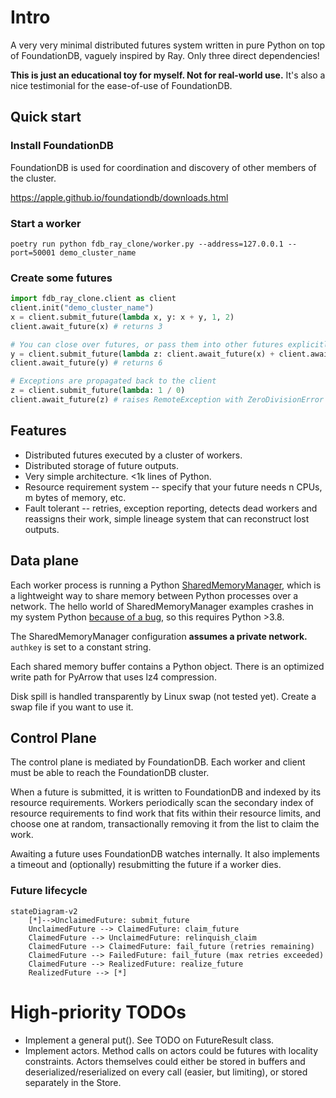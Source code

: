 # Intro

A very very minimal distributed futures system written in pure Python on top of FoundationDB, vaguely inspired by Ray. Only three direct dependencies!

**This is just an educational toy for myself. Not for real-world use.** It's also a nice testimonial for the ease-of-use of FoundationDB.

## Quick start

### Install FoundationDB

FoundationDB is used for coordination and discovery of other members of the cluster.

https://apple.github.io/foundationdb/downloads.html

### Start a worker

`poetry run python fdb_ray_clone/worker.py --address=127.0.0.1 --port=50001 demo_cluster_name`

### Create some futures

```python
import fdb_ray_clone.client as client
client.init("demo_cluster_name")
x = client.submit_future(lambda x, y: x + y, 1, 2)
client.await_future(x) # returns 3

# You can close over futures, or pass them into other futures explicitly.
y = client.submit_future(lambda z: client.await_future(x) + client.await_future(z), x)
client.await_future(y) # returns 6

# Exceptions are propagated back to the client
z = client.submit_future(lambda: 1 / 0)
client.await_future(z) # raises RemoteException with ZeroDivisionError and traceback from worker
```

## Features

- Distributed futures executed by a cluster of workers.
- Distributed storage of future outputs.
- Very simple architecture. <1k lines of Python.
- Resource requirement system -- specify that your future needs n CPUs, m bytes of memory, etc.
- Fault tolerant -- retries, exception reporting, detects dead workers and reassigns their work, simple lineage system that can reconstruct lost outputs.

## Data plane

Each worker process is running a Python [SharedMemoryManager](https://docs.python.org/3/library/multiprocessing.shared_memory.html#multiprocessing.managers.SharedMemoryManager), which is a lightweight way to share memory between Python processes over a network. The hello world of SharedMemoryManager examples crashes in my system Python [because of a bug](https://stackoverflow.com/questions/59172691/why-do-we-get-a-nameerror-when-trying-to-use-the-sharedmemorymanager-python-3-8), so this requires Python >3.8.

The SharedMemoryManager configuration **assumes a private network.** `authkey` is set to a constant string.

Each shared memory buffer contains a Python object. There is an optimized write path for PyArrow that uses lz4 compression.

Disk spill is handled transparently by Linux swap (not tested yet). Create a swap file if you want to use it.

## Control Plane

The control plane is mediated by FoundationDB. Each worker and client must be able to reach the FoundationDB cluster.

When a future is submitted, it is written to FoundationDB and indexed by its resource requirements. Workers periodically scan the secondary index of resource requirements to find work that fits within their resource limits, and choose one at random, transactionally removing it from the list to claim the work.

Awaiting a future uses FoundationDB watches internally. It also implements a timeout and (optionally) resubmitting the future if a worker dies.

### Future lifecycle

```mermaid
stateDiagram-v2
    [*]-->UnclaimedFuture: submit_future
    UnclaimedFuture --> ClaimedFuture: claim_future
    ClaimedFuture --> UnclaimedFuture: relinquish_claim
    ClaimedFuture --> ClaimedFuture: fail_future (retries remaining)
    ClaimedFuture --> FailedFuture: fail_future (max retries exceeded)
    ClaimedFuture --> RealizedFuture: realize_future
    RealizedFuture --> [*]
```

# High-priority TODOs

- Implement a general put(). See TODO on FutureResult class.
- Implement actors. Method calls on actors could be futures with locality constraints. Actors themselves could either be stored in buffers and deserialized/reserialized on every call (easier, but limiting), or stored separately in the Store.
